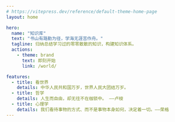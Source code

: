 ```yaml
---
# https://vitepress.dev/reference/default-theme-home-page
layout: home

hero:
  name: "知识库"
  text: "书山有路勤为径，学海无涯苦作舟。"
  tagline: 归纳总结学习过的零零散散的知识，构建知识体系。
  actions:
    - theme: brand
      text: 即刻开始
      link: /world/

features:
  - title: 看世界
    details: 中华人民共和国万岁，世界人民大团结万岁。
  - title: 哲学
    details: 人生而自由，却无往不在枷锁中。 ——卢梭
  - title: 心理学
    details: 我们看待事物的方式、而不是事物本身如何，决定着一切。——荣格
---
```


